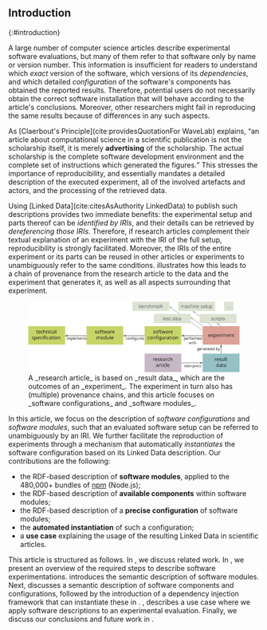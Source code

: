 ## Introduction
{:#introduction}

A large number of computer science articles describe experimental software evaluations,
but many of them refer to that software only by name or version number.
This information is insufficient for readers
to understand which _exact_ version of the software,
which versions of its _dependencies_,
and which detailed _configuration_ of the software's components
has obtained the reported results.
Therefore, potential users do not necessarily obtain the correct software installation
that will behave according to the article's conclusions.
Moreover, other researchers might fail
in reproducing the same results
because of differences in any such aspects.

As [Claerbout's Principle](cite:providesQuotationFor WaveLab) explains,
<q>an article about computational science in a scientific publication
is not the scholarship itself, it is merely **advertising** of the scholarship.
The actual scholarship is the complete software development environment
and the complete set of instructions which generated the figures.</q>
This stresses the importance of reproducibility,
and essentially mandates a detailed description
of the executed experiment,
all of the involved artefacts and actors,
and the processing of the retrieved data.

Using [Linked Data](cite:citesAsAuthority LinkedData)
to publish such descriptions provides two immediate benefits:
the experimental setup and parts thereof can be _identified by IRIs_,
and their details can be retrieved by _dereferencing those IRIs_.
Therefore, if research articles complement their textual explanation of an experiment
with the IRI of the full setup, reproducibility is strongly facilitated.
Moreover, the IRIs of the entire experiment or its parts
can be reused in other articles or experiments
to unambiguously refer to the same conditions.
[](#description-diagram) illustrates how this leads to a chain of provenance
from the research article to the data
and the experiment that generates it,
as well as all aspects surrounding that experiment.

<figure id="description-diagram">
<img src="description-diagram.svg" alt="[description diagram]" class="tall">
<figcaption markdown="block">
A _research article_ is based on _result data_,
which are the outcomes of an _experiment_.
The experiment in turn also has (multiple) provenance chains,
and this article focuses on _software configurations_ and _software modules_.
</figcaption>
</figure>

In this article,
we focus on the description of _software configurations_ and _software modules_,
such that an evaluated software setup
can be referred to unambiguously by an IRI.
We further facilitate the reproduction of experiments
through a mechanism that automatically _instantiates_ the software configuration
based on its Linked Data description.
Our contributions are the following:

- the RDF-based description of **software modules**,
  applied to the 480,000+ bundles of [npm](https://www.npmjs.com/) (Node.js);
- the RDF-based description of **available components** within software modules;
- the RDF-based description of a **precise configuration** of software modules;
- the **automated instantiation** of such a configuration;
- a **use case** explaining the usage of the resulting Linked Data
  in scientific articles.

This article is structured as follows.
In [](#related-work), we discuss related work.
In [](#overview), we present an overview of the required steps to describe software experimentations.
[](#describing-modules) introduces the semantic description of software modules.
Next, [](#describing-components) discusses a semantic description of software components and configurations,
followed by the introduction of a dependency injection framework that can instantiate these in [](#instantiating).
[](#use-case), describes a use case where we apply software descriptions
to an experimental evaluation.
Finally, we discuss our conclusions and future work in [](#conclusion).
